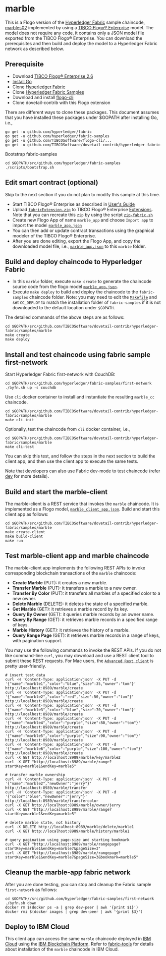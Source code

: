 # marble
This is a Flogo version of the [Hyperledger Fabric](https://www.hyperledger.org/projects/fabric) sample chaincode, [marbles02](https://github.com/hyperledger/fabric-samples/tree/release-1.4/chaincode/marbles02) implemented by using a [TIBCO Flogo® Enterprise](https://docs.tibco.com/products/tibco-flogo-enterprise-2-6-1) model.  The model does not require any code, it contains only a JSON model file exported from the TIBCO Flogo® Enterprise.  You can download the prerequisites and then build and deploy the model to a Hyperledger Fabric network as described below.

## Prerequisite
- Download [TIBCO Flogo® Enterprise 2.6](https://edelivery.tibco.com/storefront/eval/tibco-flogo-enterprise/prod11810.html)
- [Install Go](https://golang.org/doc/install)
- Clone [Hyperledger Fabric](https://github.com/hyperledger/fabric)
- Clone [Hyperledger Fabric Samples](https://github.com/hyperledger/fabric-samples)
- Download and install [flogo-cli](https://github.com/TIBCOSoftware/flogo-cli)
- Clone dovetail-contrib with this Flogo extension

There are different ways to clone these packages.  This document assumes that you have installed these packages under $GOPATH after installing Go, i.e.,
```
go get -u github.com/hyperledger/fabric
go get -u github.com/hyperledger/fabric-samples
go get -u github.com/TIBCOSoftware/flogo-cli/...
go get -u github.com/TIBCOSoftware/dovetail-contrib/hyperledger-fabric
```
Bootstrap fabric-samples
```
cd $GOPATH/src/github.com/hyperledger/fabric-samples
./scripts/bootstrap.sh
```

## Edit smart contract (optional)
Skip to the next section if you do not plan to modify this sample at this time.

- Start TIBCO Flogo® Enterprise as described in [User's Guide](https://docs.tibco.com/pub/flogo/2.6.1/doc/pdf/TIB_flogo_2.6_users_guide.pdf?id=2)
- Upload [`fabricExtension.zip`](../fabricExtension.zip) to TIBCO Flogo® Enterprise [Extensions](http://localhost:8090/wistudio/extensions).  Note that you can recreate this `zip` by using the script [`zip-fabric.sh`](../zip-fabric.sh)
- Create new Flogo App of name `marble_app` and choose `Import app` to import the model [`marble_app.json`](marble_app.json)
- You can then add or update contract transactions using the graphical modeler of the TIBCO Flogo® Enterprise.
- After you are done editing, export the Flogo App, and copy the downloaded model file, i.e., [`marble_app.json`](marble_app.json) to this `marble` folder.

## Build and deploy chaincode to Hyperledger Fabric

- In this `marble` folder, execute `make create` to generate the chaincode source code from the flogo model [`marble_app.json`](marble_app.json).
- Execute `make deploy` to build and deploy the chaincode to the `fabric-samples` chaincode folder.  Note: you may need to edit the [`Makefile`](Makefile) and set `CC_DEPLOY` to match the installation folder of `fabric-samples` if it is not downloaded to the default location under `$GOPATH`.

The detailed commands of the above steps are as follows:
```
cd $GOPATH/src/github.com/TIBCOSoftware/dovetail-contrib/hyperledger-fabric/samples/marble
make create
make deploy
```

## Install and test chaincode using fabric sample first-network
Start Hyperledger Fabric first-network with CouchDB:
```
cd $GOPATH/src/github.com/hyperledger/fabric-samples/first-network
./byfn.sh up -s couchdb
```
Use `cli` docker container to install and instantiate the resulting `marble_cc` chaincode.
```
cd $GOPATH/src/github.com/TIBCOSoftware/dovetail-contrib/hyperledger-fabric/samples/marble
make cli-init
```

Optionally, test the chaincode from `cli` docker container, i.e.,
```
cd $GOPATH/src/github.com/TIBCOSoftware/dovetail-contrib/hyperledger-fabric/samples/marble
make cli-test
```
You can skip this test, and follow the steps in the next section to build the client app, and then use the client app to execute the same tests.

Note that developers can also use Fabric dev-mode to test chaincode (refer [dev](./dev.md) for more details).

## Build and start the marble-client
The marble-client is a REST service that invokes the `marble` chaincode.  It is implemented as a Flogo model, [`marble_client_app.json`](marble_client_app.json).  Build and start this client app as follows:
```
cd $GOPATH/src/github.com/TIBCOSoftware/dovetail-contrib/hyperledger-fabric/samples/marble
make create-client
make build-client
make run
```

## Test marble-client app and marble chaincode
The marble-client app implements the following REST APIs to invoke corresponding blockchain transactions of the `marble` chaincode:
- **Create Marble** (PUT): it creates a new marble.
- **Transfer Marble** (PUT): it transfers a marble to a new owner.
- **Transfer By Color** (PUT): it transfers all marbles of a specified color to a new owner.
- **Delete Marble** (DELETE): it deletes the state of a specified marble.
- **Get Marble** (GET): it retrieves a marble record by its key.
- **Query By Owner** (GET): it queries marble records by an owner name.
- **Query By Range** (GET): it retrieves marble records in a specified range of keys.
- **Marble History** (GET): it retrieves the history of a marble.
- **Query Range Page** (GET): it retrieves marble records in a range of keys, with pagination support.

You may use the following commands to invoke the REST APIs. If you do not like command-line `curl`, you may download and use a REST client tool to submit these REST requests.  For Mac users, the [`Advanced Rest client`](https://install.advancedrestclient.com/install) is pretty user-friendly.

```
# insert test data
curl -H 'Content-Type: application/json' -X PUT -d '{"name":"marble1","color":"blue","size":35,"owner":"tom"}' http://localhost:8989/marble/create
curl -H 'Content-Type: application/json' -X PUT -d '{"name":"marble2","color":"red","size":50,"owner":"tom"}' http://localhost:8989/marble/create
curl -H 'Content-Type: application/json' -X PUT -d '{"name":"marble3","color":"blue","size":70,"owner":"tom"}' http://localhost:8989/marble/create
curl -H 'Content-Type: application/json' -X PUT -d '{"name":"marble4","color":"purple","size":80,"owner":"tom"}' http://localhost:8989/marble/create
curl -H 'Content-Type: application/json' -X PUT -d '{"name":"marble5","color":"purple","size":90,"owner":"tom"}' http://localhost:8989/marble/create
curl -H 'Content-Type: application/json' -X PUT -d '{"name":"marble6","color":"purple","size":100,"owner":"tom"}' http://localhost:8989/marble/create
curl -X GET http://localhost:8989/marble/key/marble2
curl -X GET "http://localhost:8989/marble/range?startKey=marble1&endKey=marble5"

# transfer marble ownership
curl -H 'Content-Type: application/json' -X PUT -d '{"name":"marble2","newOwner":"jerry"}' http://localhost:8989/marble/transfer
curl -H 'Content-Type: application/json' -X PUT -d '{"color":"blue","newOwner":"jerry"}' http://localhost:8989/marble/transfercolor
curl -X GET http://localhost:8989/marble/owner/jerry
curl -X GET "http://localhost:8989/marble/range?startKey=marble1&endKey=marble5"

# delete marble state, not history
curl -X DELETE http://localhost:8989/marble/delete/marble1
curl -X GET http://localhost:8989/marble/history/marble1

# query pagination using page-size and starting bookmark
curl -X GET "http://localhost:8989/marble/rangepage?startKey=marble1&endKey=marble7&pageSize=3"
curl -X GET "http://localhost:8989/marble/rangepage?startKey=marble1&endKey=marble7&pageSize=3&bookmark=marble5"
```

## Cleanup the marble-app fabric network
After you are done testing, you can stop and cleanup the Fabric sample `first-network` as follows:
```
cd $GOPATH//src/github.com/hyperledger/fabric-samples/first-network
./byfn.sh down
docker rm $(docker ps -a | grep dev-peer | awk '{print $1}')
docker rmi $(docker images | grep dev-peer | awk '{print $3}')
```

## Deploy to IBM Cloud
This client app can access the same `marble` chaincode deployed in [IBM Cloud](https://cloud.ibm.com) using the [IBM Blockchain Platform](https://cloud.ibm.com/catalog/services/blockchain-platform-20).  Refer to [fabric-tools](../../fabric-tools) for details about installation of the `marble` chaincode in IBM Cloud.
